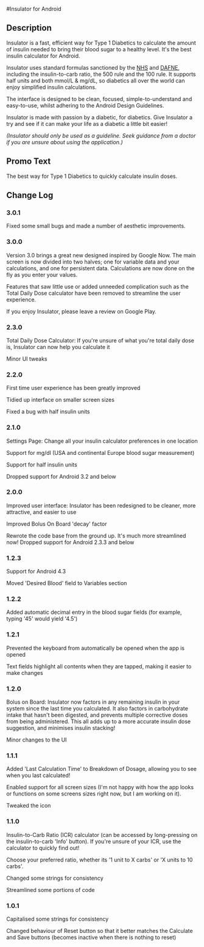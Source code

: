 #Insulator for Android

## Description
Insulator is a fast, efficient way for Type 1 Diabetics to calculate the amount of insulin needed to bring their blood sugar to a healthy level. It's the best insulin calculator for Android.

Insulator uses standard formulas sanctioned by the [NHS](www.nhs.uk) and [DAFNE](http://www.dafne.uk.com), including the insulin-to-carb ratio, the 500 rule and the 100 rule. It supports half units and both mmol/L & mg/dL, so diabetics all over the world can enjoy simplified insulin calculations.

The interface is designed to be clean, focused, simple-to-understand and easy-to-use, whilst adhering to the Android Design Guidelines.

Insulator is made with passion by a diabetic, for diabetics. Give Insulator a try and see if it can make your life as a diabetic a little bit easier!

_(Insulator should only be used as a guideline. Seek guidance from a doctor if you are unsure about using the application.)_


## Promo Text
The best way for Type 1 Diabetics to quickly calculate insulin doses.


## Change Log
### 3.0.1
Fixed some small bugs and made a number of aesthetic improvements.

### 3.0.0
Version 3.0 brings a great new designed inspired by Google Now. The main screen is now divided into two halves; one for variable data and your calculations, and one for persistent data. Calculations are now done on the fly as you enter your values.

Features that saw little use or added unneeded complication such as the Total Daily Dose calculator have been removed to streamline the user experience.

If you enjoy Insulator, please leave a review on Google Play.

### 2.3.0
Total Daily Dose Calculator: If you're unsure of what you're total daily dose is, Insulator can now help you calculate it

Minor UI tweaks

### 2.2.0
First time user experience has been greatly improved

Tidied up interface on smaller screen sizes

Fixed a bug with half insulin units

### 2.1.0
Settings Page: Change all your insulin calculator preferences in one location

Support for mg/dl (USA and continental Europe blood sugar measurement)

Support for half insulin units

Dropped support for Android 3.2 and below

### 2.0.0
Improved user interface: Insulator has been redesigned to be cleaner, more attractive, and easier to use

Improved Bolus On Board 'decay' factor

Rewrote the code base from the ground up. It's much more streamlined now!
Dropped support for Android 2.3.3 and below

### 1.2.3
Support for Android 4.3

Moved 'Desired Blood' field to Variables section

### 1.2.2
Added automatic decimal entry in the blood sugar fields (for example, typing '45' would yield '4.5')

### 1.2.1
Prevented the keyboard from automatically be opened when the app is opened

Text fields highlight all contents when they are tapped, making it easier to make changes


### 1.2.0
Bolus on Board: Insulator now factors in any remaining insulin in your system since the last time you calculated. It also factors in carbohydrate intake that hasn't been digested, and prevents multiple corrective doses from being administered. This all adds up to a more accurate insulin dose suggestion, and minimises insulin stacking!

Minor changes to the UI

### 1.1.1
Added 'Last Calculation Time' to Breakdown of Dosage, allowing you to see when you last calculated!

Enabled support for all screen sizes (I'm not happy with how the app looks or functions on some screens sizes right now, but I am working on it).

Tweaked the icon

### 1.1.0
Insulin-to-Carb Ratio (ICR) calculator (can be accessed by long-pressing on the insulin-to-carb 'Info' button). If you're unsure of your ICR, use the calculator to quickly find out!

Choose your preferred ratio, whether its '1 unit to X carbs' or 'X units to 10 carbs'.

Changed some strings for consistency

Streamlined some portions of code

### 1.0.1
Capitalised some strings for consistency

Changed behaviour of Reset button so that it better matches the Calculate and Save buttons (becomes inactive when there is nothing to reset)
